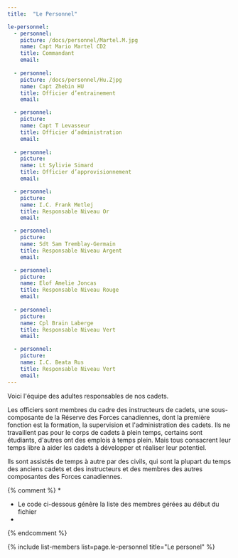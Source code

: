 ```yaml
---
title:  "Le Personnel"  

le-personnel:
  - personnel:
    picture: /docs/personnel/Martel.M.jpg
    name: Capt Mario Martel CD2
    title: Commandant
    email: 
  
  - personnel:
    picture: /docs/personnel/Hu.Zjpg
    name: Capt Zhebin HU
    title: Officier d’entrainement
    email: 

  - personnel:
    picture: 
    name: Capt T Levasseur
    title: Officier d’administration
    email: 
  
  - personnel:
    picture: 
    name: Lt Sylivie Simard
    title: Officier d’approvisionnement
    email: 

  - personnel:
    picture: 
    name: I.C. Frank Metlej
    title: Responsable Niveau Or
    email: 

  - personnel:
    picture: 
    name: Sdt Sam Tremblay-Germain
    title: Responsable Niveau Argent
    email: 

  - personnel:
    picture: 
    name: Elof Amelie Joncas
    title: Responsable Niveau Rouge
    email: 
  
  - personnel:
    picture: 
    name: Cpl Brain Laberge
    title: Responsable Niveau Vert
    email: 

  - personnel:
    picture: 
    name: I.C. Beata Rus
    title: Responsable Niveau Vert
    email:
---
```


Voici l'équipe des adultes responsables de nos cadets.

Les officiers sont membres du cadre des instructeurs de cadets, une sous-composante de la Réserve des Forces canadiennes, dont la première fonction est la formation, la supervision et l'administration des cadets. Ils ne travaillent pas pour le corps de cadets à plein temps, certains sont étudiants, d'autres ont des emplois à temps plein. Mais tous consacrent leur temps libre à aider les cadets à développer et réaliser leur potentiel.

Ils sont assistés de temps à autre par des civils, qui sont la plupart du temps des anciens cadets et des instructeurs et des membres des autres composantes des Forces canadiennes.




{% comment %}
*
*  Le code ci-dessous génêre la liste des membres gérées au début du fichier
*
{% endcomment %}

{% include list-members list=page.le-personnel title="Le personel" %}
